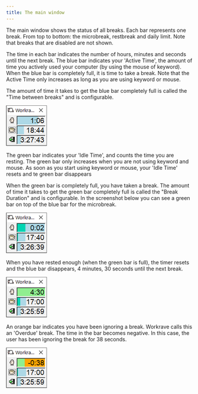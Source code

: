 ```yaml
---
title: The main window
---
```

The main window shows the status of all breaks.
Each bar represents one break. From top to bottom: the microbreak, restbreak and daily limit.
Note that breaks that are disabled are not shown.

The time in each bar indicates the number of hours, minutes and seconds until the next break.
The blue bar indicates your 'Active Time', the amount of time you actively used your computer (by using the mouse of keyword).
When the blue bar is completely full, it is time to take a break. Note that the Active Time only increases as long as you are using keyword or mouse.

The amount of time it takes to get the blue bar completely full is called the "Time between breaks" and is configurable.

![Main Window](/images/screenshots/main.png)

The green bar indicates your 'Idle Time', and counts the time you are resting.
The green bar only increases when you are not using keyword and mouse.
As soon as you start using keyword or mouse, your 'Idle Time' resets and te green bar disappears

When the green bar is completely full, you have taken a break.
The amount of time it takes to get the green bar completely full is called the "Break Duration" and is configurable.
In the screenshot below you can see a green bar on top of the blue bar for the microbreak.

![Main Window - Idle/Active](/images/screenshots/main-mixed.png)

When you have rested enough (when the green bar is full), the timer resets and the blue bar disappears, 4 minutes, 30 seconds until the next break.

![Main Window - Full rested](/images/screenshots/main-rested.png)

An orange bar indicates you have been ignoring a break. Workrave calls this an 'Overdue' break. 
The time in the bar becomes negative. In this case, the user has been ignoring the break for 38 seconds.

![Main Window - Overdue](/images/screenshots/main-overdue.png)
